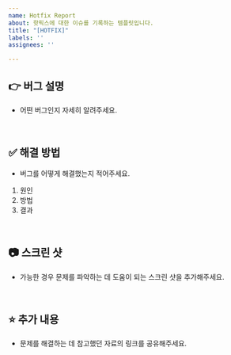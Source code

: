 ```yaml
---
name: Hotfix Report
about: 핫픽스에 대한 이슈를 기록하는 템플릿입니다.
title: "[HOTFIX]"
labels: ''
assignees: ''

---
```


## 👉  버그 설명
- 어떤 버그인지 자세히 알려주세요.

<br>

## ✅  해결 방법
- 버그를 어떻게 해결했는지 적어주세요.
1. 원인
2. 방법
3. 결과

<br>

## 📷  스크린 샷
- 가능한 경우 문제를 파악하는 데 도움이 되는 스크린 샷을 추가해주세요.

<br>

## ⭐ 추가 내용
- 문제를 해결하는 데 참고했던 자료의 링크를 공유해주세요.
